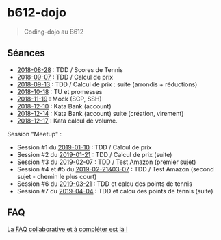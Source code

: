 # b612-dojo

> Coding-dojo au B612

## Séances

* [2018-08-28](https://github.com/xnopre/b612-dojo/tree/2018-08-28-tennis) : TDD / Scores de Tennis
* [2018-09-07](https://github.com/xnopre/b612-dojo/tree/2018-09-07-price) : TDD / Calcul de prix
* [2018-09-13](https://github.com/xnopre/b612-dojo/tree/2018-09-13-price) : TDD / Calcul de prix : suite (arrondis + réductions)
* [2018-10-18](https://github.com/xnopre/b612-dojo/tree/2018-10-18-promises) : TU et promesses
* [2018-11-19](https://github.com/xnopre/b612-dojo/tree/2018-11-19-mocks) : Mock (SCP, SSH)
* [2018-12-10](https://github.com/xnopre/b612-dojo/tree/2018-12-10-bank) : Kata Bank (account)
* [2018-12-14](https://github.com/xnopre/b612-dojo/tree/2018-12-14-bank) : Kata Bank (account) suite (création, virement)
* [2018-12-17](https://github.com/xnopre/b612-dojo/tree/2018-12-17-volum) : Kata calcul de volume.

Session "Meetup" :

* Session \#1 du [2019-01-10](https://github.com/xnopre/b612-dojo/tree/2019-01-10-price) : TDD / Calcul de prix
* Session \#2 du [2019-01-21](https://github.com/xnopre/b612-dojo/tree/2019-01-21-price) : TDD / Calcul de prix (suite)
* Session \#3 du [2019-02-07](https://github.com/xnopre/b612-dojo/tree/466d19d0d90aba8a3cdac32ffb93a1ad6cfd6c4f) : TDD / Test Amazon (premier sujet)
* Session \#4 et \#5 du [2019-02-21&03-07](https://github.com/xnopre/b612-dojo/tree/2019-02-21%2603-07-shortest-path) : TDD / Test Amazon (second sujet - chemin le plus court)
* Session \#6 du [2019-03-21](https://github.com/xnopre/b612-dojo/tree/2019-03-21-tennis) : TDD et calcu des points de tennis
* Session \#7 du [2019-04-04](https://github.com/xnopre/b612-dojo/tree/2019-04-04-tennis) : TDD et calcu des points de tennis (suite)

## FAQ

[La FAQ collaborative et à compléter est là !](./FAQ.md)
